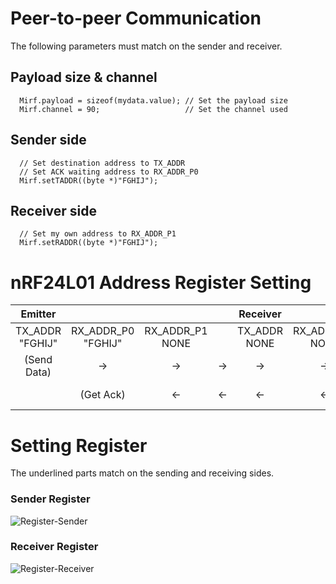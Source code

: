 # Peer-to-peer Communication

The following parameters must match on the sender and receiver.   

## Payload size & channel
```
  Mirf.payload = sizeof(mydata.value); // Set the payload size
  Mirf.channel = 90;                   // Set the channel used
```

## Sender side
```
  // Set destination address to TX_ADDR
  // Set ACK waiting address to RX_ADDR_P0
  Mirf.setTADDR((byte *)"FGHIJ");
```

## Receiver side
```
  // Set my own address to RX_ADDR_P1
  Mirf.setRADDR((byte *)"FGHIJ");

```

# nRF24L01 Address Register Setting
|Emitter||||Receiver||||
|:-:|:-:|:-:|:-:|:-:|:-:|:-:|:-:|
|TX_ADDR<br>"FGHIJ"|RX_ADDR_P0<br>"FGHIJ"|RX_ADDR_P1<br>NONE||TX_ADDR<br>NONE|RX_ADDR_P0<br>NONE|RX_ADDR_P1<br>"FGHIJ"||
|(Send Data)|->|->|->|->|->|(Get Data)|Data to Receiver|
||(Get Ack)|<-|<-|<-|<-|(Send Ack)|Ack to Emitter|

# Setting Register
The underlined parts match on the sending and receiving sides.   

### Sender Register
![Register-Sender](https://github.com/nopnop2002/Arduino-STM32-nRF24L01/assets/6020549/af162be0-620e-410c-ad0f-32304ebc37fd)

### Receiver Register
![Register-Receiver](https://github.com/nopnop2002/Arduino-STM32-nRF24L01/assets/6020549/a46bfadf-5383-40ef-b7c5-fd9da1e65e57)
